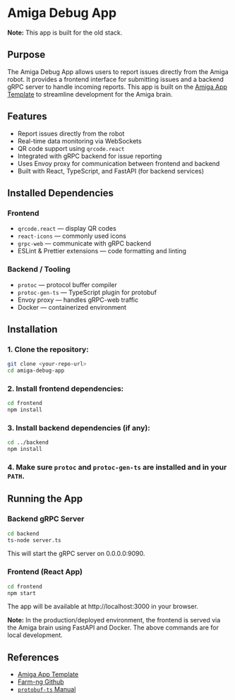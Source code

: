 # Amiga Debug App

**Note:** This app is built for the old stack.

## Purpose

The Amiga Debug App allows users to report issues directly from the Amiga robot. It provides a frontend interface for submitting issues and a backend gRPC server to handle incoming reports. This app is built on the [Amiga App Template](https://github.com/farm-ng/amiga-app-template) to streamline development for the Amiga brain.

## Features

- Report issues directly from the robot
- Real-time data monitoring via WebSockets
- QR code support using `qrcode.react`
- Integrated with gRPC backend for issue reporting
- Uses Envoy proxy for communication between frontend and backend
- Built with React, TypeScript, and FastAPI (for backend services)

## Installed Dependencies

### Frontend

- `qrcode.react` — display QR codes
- `react-icons` — commonly used icons
- `grpc-web` — communicate with gRPC backend
- ESLint & Prettier extensions — code formatting and linting

### Backend / Tooling

- `protoc` — protocol buffer compiler
- `protoc-gen-ts` — TypeScript plugin for protobuf
- Envoy proxy — handles gRPC-web traffic
- Docker — containerized environment

## Installation

### **1. Clone the repository:**

```bash
git clone <your-repo-url>
cd amiga-debug-app
```

### **2. Install frontend dependencies:**

```bash
cd frontend
npm install
```

### **3. Install backend dependencies (if any):**

```bash
cd ../backend
npm install
```

### **4. Make sure `protoc` and `protoc-gen-ts` are installed and in your `PATH`.**

## Running the App

### Backend gRPC Server

```bash
cd backend
ts-node server.ts
```

This will start the gRPC server on 0.0.0.0:9090.

### Frontend (React App)

```bash
cd frontend
npm start
```

The app will be available at http://localhost:3000 in your browser.

**Note:** In the production/deployed environment, the frontend is served via the Amiga brain using FastAPI and Docker. The above commands are for local development.

## References

- [Amiga App Template](https://github.com/farm-ng/amiga-app-template)
- [Farm-ng Github](https://github.com/farm-ng)
- [`protobuf-ts` Manual](https://github.com/timostamm/protobuf-ts/blob/main/MANUAL.md)
